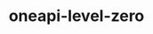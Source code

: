 ---
title: "oneapi-level-zero"
layout: cache
categories: [package, develop]
meta: {"versions": ["1.9.9"], "compilers": ["oneapi@=2024.0.0"], "oss": ["ubuntu22.04"], "platforms": ["linux"], "targets": ["x86_64_v3"], "stacks": ["e4s-oneapi", "root"], "num_specs": 7, "num_specs_by_stack": {"root": 7, "e4s-oneapi": 7}}
spec_details: [{"hash": "e5mma5hi3zqpodpvnxvirlug4pkckijg", "compiler": "oneapi@=2024.0.0", "versions": ["1.9.9"], "os": "ubuntu22.04", "platform": "linux", "target": "x86_64_v3", "variants": ["build_system=cmake", "build_type=Release", "generator=make", "~ipo"], "stacks": ["root", "e4s-oneapi"], "size": "-", "tarball": "https://binaries.spack.io/develop/build_cache/linux-ubuntu22.04-x86_64_v3/oneapi-2024.0.0/oneapi-level-zero-1.9.9/linux-ubuntu22.04-x86_64_v3-oneapi-2024.0.0-oneapi-level-zero-1.9.9-e5mma5hi3zqpodpvnxvirlug4pkckijg.spack"}, {"hash": "xfgcut4tevlmqpthu3yt4qndcigkf6hw", "compiler": "oneapi@=2024.0.0", "versions": ["1.9.9"], "os": "ubuntu22.04", "platform": "linux", "target": "x86_64_v3", "variants": ["build_system=cmake", "build_type=Release", "generator=make", "~ipo"], "stacks": ["root", "e4s-oneapi"], "size": "-", "tarball": "https://binaries.spack.io/develop/build_cache/linux-ubuntu22.04-x86_64_v3/oneapi-2024.0.0/oneapi-level-zero-1.9.9/linux-ubuntu22.04-x86_64_v3-oneapi-2024.0.0-oneapi-level-zero-1.9.9-xfgcut4tevlmqpthu3yt4qndcigkf6hw.spack"}, {"hash": "nzn2pjxdtwat2u5b2ihofaxte64h6y5k", "compiler": "oneapi@=2024.0.0", "versions": ["1.9.9"], "os": "ubuntu22.04", "platform": "linux", "target": "x86_64_v3", "variants": ["build_system=cmake", "build_type=Release", "generator=make", "~ipo"], "stacks": ["root", "e4s-oneapi"], "size": "-", "tarball": "https://binaries.spack.io/develop/build_cache/linux-ubuntu22.04-x86_64_v3/oneapi-2024.0.0/oneapi-level-zero-1.9.9/linux-ubuntu22.04-x86_64_v3-oneapi-2024.0.0-oneapi-level-zero-1.9.9-nzn2pjxdtwat2u5b2ihofaxte64h6y5k.spack"}, {"hash": "zvvg6m5obyppzaaywgqmkcnksydqrmp5", "compiler": "oneapi@=2024.0.0", "versions": ["1.9.9"], "os": "ubuntu22.04", "platform": "linux", "target": "x86_64_v3", "variants": ["build_system=cmake", "build_type=Release", "generator=make", "~ipo"], "stacks": ["root", "e4s-oneapi"], "size": "-", "tarball": "https://binaries.spack.io/develop/build_cache/linux-ubuntu22.04-x86_64_v3/oneapi-2024.0.0/oneapi-level-zero-1.9.9/linux-ubuntu22.04-x86_64_v3-oneapi-2024.0.0-oneapi-level-zero-1.9.9-zvvg6m5obyppzaaywgqmkcnksydqrmp5.spack"}, {"hash": "d5vaaq7tnctcgpga25a72uflcq23qiqm", "compiler": "oneapi@=2024.0.0", "versions": ["1.9.9"], "os": "ubuntu22.04", "platform": "linux", "target": "x86_64_v3", "variants": ["build_system=cmake", "build_type=Release", "generator=make", "~ipo"], "stacks": ["root", "e4s-oneapi"], "size": "-", "tarball": "https://binaries.spack.io/develop/build_cache/linux-ubuntu22.04-x86_64_v3/oneapi-2024.0.0/oneapi-level-zero-1.9.9/linux-ubuntu22.04-x86_64_v3-oneapi-2024.0.0-oneapi-level-zero-1.9.9-d5vaaq7tnctcgpga25a72uflcq23qiqm.spack"}, {"hash": "2nrxavftinabdfnkvrm4wjcka3gg2qnh", "compiler": "oneapi@=2024.0.0", "versions": ["1.9.9"], "os": "ubuntu22.04", "platform": "linux", "target": "x86_64_v3", "variants": ["build_system=cmake", "build_type=Release", "generator=make", "~ipo"], "stacks": ["root", "e4s-oneapi"], "size": "-", "tarball": "https://binaries.spack.io/develop/build_cache/linux-ubuntu22.04-x86_64_v3/oneapi-2024.0.0/oneapi-level-zero-1.9.9/linux-ubuntu22.04-x86_64_v3-oneapi-2024.0.0-oneapi-level-zero-1.9.9-2nrxavftinabdfnkvrm4wjcka3gg2qnh.spack"}, {"hash": "p3o6bdnznnpmwwb7cqq2isdoef7k5jrn", "compiler": "oneapi@=2024.0.0", "versions": ["1.9.9"], "os": "ubuntu22.04", "platform": "linux", "target": "x86_64_v3", "variants": ["build_system=cmake", "build_type=Release", "generator=make", "~ipo"], "stacks": ["root", "e4s-oneapi"], "size": "-", "tarball": "https://binaries.spack.io/develop/build_cache/linux-ubuntu22.04-x86_64_v3/oneapi-2024.0.0/oneapi-level-zero-1.9.9/linux-ubuntu22.04-x86_64_v3-oneapi-2024.0.0-oneapi-level-zero-1.9.9-p3o6bdnznnpmwwb7cqq2isdoef7k5jrn.spack"}]
---
